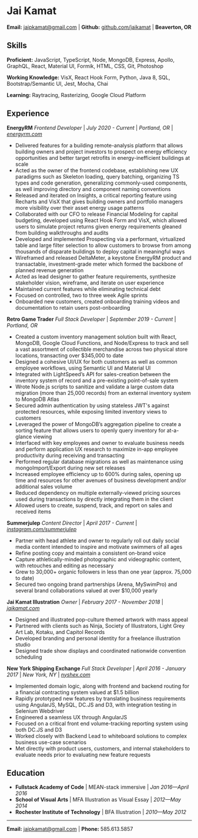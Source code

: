 # Jai Kamat

**Email:** [jaipkamat@gmail.com](mailto:jaipkamat@gmail.com) | **Github:** [github.com/jaikamat](github.com/jaikamat) | **Beaverton, OR**

## Skills

**Proficient:** JavaScript, TypeScript, Node, MongoDB, Express, Apollo, GraphQL, React, Material UI, Formik, HTML, CSS, Git, Photoshop

**Working Knowledge:** VisX, React Hook Form, Python, Java 8, SQL, Bootstrap/Semantic UI, Jest, Mocha, Chai

**Learning:** Raytracing, Rasterizing, Google Cloud Platform

## Experience

**EnergyRM** _Frontend Developer_ | _July 2020 - Current_ | _Portland, OR_ | _[energyrm.com](https://energyrm.com/)_

- Delivered features for a building remote-analysis platform that allows building owners and project investors to prospect on energy efficiency opportunities and better target retrofits in energy-inefficient buildings at scale
- Acted as the owner of the frontend codebase, establishing new UX paradigms such as Skeleton loading, query batching, organizing TS types and code generation, generalizing commonly-used components, as well improving directory and component naming conventions
- Released and iterated on Insights, a critical reporting feature using Recharts and VisX that gives building owners and portfolio managers more visibility over their asset energy usage patterns
- Collaborated with our CFO to release Financial Modeling for capital budgeting, developed using React Hook Form and VisX, which allowed users to simulate project returns given energy requirements gleaned from building walkthroughs and audits
- Developed and implemented Prospecting via a performant, virtualized table and large filter selection to allow customers to browse from among thousands of disparate buildings to deploy capital in meaningful ways
- Wireframed and released DeltaMeter, a keystone EnergyRM product and transactable, investment-grade meter which formed the backbone of planned revenue generation
- Acted as lead designer to gather feature requirements, synthesize stakeholder vision, wireframe, and iterate on user experience
- Maintained current features while eliminating technical debt
- Focused on controlled, two to three week Agile sprints
- Onboarded new customers, created onboarding training videos and documentation to retain users post-onboarding

**Retro Game Trader** _Full Stack Developer_ | _September 2019 - Current_ | _Portland, OR_

- Created a custom inventory management solution built with React, MongoDB, Google Cloud Functions, and Node/Express to track and sell a vast assortment of collectible merchandise across two physical store locations, transacting over $345,000 to date
- Designed a cohesive UI/UX for both customers as well as common employee workflows, using Semantic UI and Material UI
- Integrated with LightSpeed’s API for sales-creation between the inventory system of record and a pre-existing point-of-sale system
- Wrote Node.js scripts to sanitize and validate a large custom data migration (more than 25,000 records) from an external inventory system to MongoDB Atlas
- Secured admin authentication by using stateless JWT's against protected resources, while exposing limited inventory views to customers
- Leveraged the power of MongoDB’s aggregation pipeline to create a sorting feature that allows users to openly query inventory for at-a-glance viewing
- Interfaced with key employees and owner to evaluate business needs and perform application UX research to maximize in-app employee productivity during receiving and transacting
- Performed regular database migrations as well as maintenance using mongoImport/Export during new set releases
- Increased employee efficiency up to 600% during sales, opening up time and resources for other avenues of business development and/or additional sales volume
- Reduced dependency on multiple externally-viewed pricing sources used during transactions by directly integrating them in the client
- Allowed users to create, suspend, track, and report on sales and received items

**Summerjulep** _Content Director_ | _April 2017 - Current_ | _[instagram.com/summerjulep](instagram.com/summerjulep)_

- Partner with head athlete and owner to regularly roll out daily social media content intended to inspire and motivate swimmers of all ages
- Refine posting copy and maintain a consistent on-brand voice
- Capture athletically-minded photographic and videographic content, with retouches and editing as necessary
- Grew to 30,000+ organic followers in less than one year (approx. 75,000 to date)
- Secured two ongoing brand partnerships (Arena, MySwimPro) and several brand collaborations valued at over $10,000 yearly

**Jai Kamat Illustration** _Owner_ | _February 2017 - November 2018_ | _[jaikamat.com](www.jaikamat.com)_

- Designed and illustrated pop-culture themed artwork with mass appeal
- Partnered with clients such as Ninja, Society of Illustrators, Light Grey Art Lab, Kotaku, and Capitol Records
- Developed branding and personal identity for a freelance illustration studio
- Designed trade show displays and coordinated nationwide convention scheduling

**New York Shipping Exchange** _Full Stack Developer_ | _April 2016 - January 2017_ | _New York, NY_ | _[nyshex.com](nyshex.com/en/)_

- Implemented domain logic, along with frontend and backend routing for a financial contracting system valued at $1.5 billion
- Rapidly prototyped new features by translating business requirements using AngularJS, MySQL, DC.JS and D3, with integration testing in Selenium Webdriver
- Engineered a seamless UX through AngularJS
- Focused on a critical front end volume-tracking reporting system using both DC.JS and D3
- Worked closely with Backend Lead to whiteboard solutions to complex business use-case scenarios
- Met directly with product users, customers, and internal stakeholders to evaluate needs prior to evaluating new feature requests

## Education

- **Fullstack Academy of Code** | MEAN-stack immersive | _Jan 2016—April 2016_
- **School of Visual Arts** | MFA Illustration as Visual Essay | _2012—May 2014_
- **Rochester Institute of Technology** | BFA Illustration | _2010—May 2012_

---

**Email:** jaipkamat@gmail.com | **Phone:** 585.613.5857
